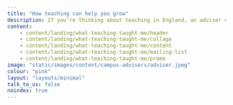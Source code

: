 ```yaml
---
title: "How teaching can help you grow"
description: If you're thinking about teaching in England, an adviser can offer free one-to-one support as little or as often as you need it.
content:
    - content/landing/what-teaching-taught-me/header
    - content/landing/what-teaching-taught-me/collage
    - content/landing/what-teaching-taught-me/content
    - content/landing/what-teaching-taught-me/mailing-list
    - content/landing/what-teaching-taught-me/promo
image: "static/images/content/campus-advisers/adviser.jpeg"
colour: "pink"
layout: "layouts/minimal"
talk_to_us: false
noindex: true
---
```

